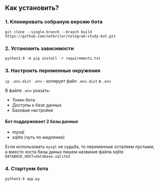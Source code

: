 ## Как установить?

### 1. Клонировать собраную версию бота

`git clone --single-branch --branch build https://github.com/netbriler/telegram-study-bot.git`

### 2. Установить зависимости

`python3.9 -m pip install -r requirements.txt`

### 3. Настроить переменные окружения
`cp .env.dist .env` - копирует файл `.env.dist` в `.env`

В файле `.env` указать:
* Токен бота
* Доступы к базе данных
* Базовые настройки


#### Бот поддерживает 2 базы данных
* mysql
* sqlite (чуть по медленее)

Если использовать `mysql` не судьба, то переменные осталяем пустыми, а вместо хоста базы даных пишем название файла sqlite
`DATABASE_HOST=database.sqlite3`

### 4. Стартуем бота
`python3.9 app.py`
